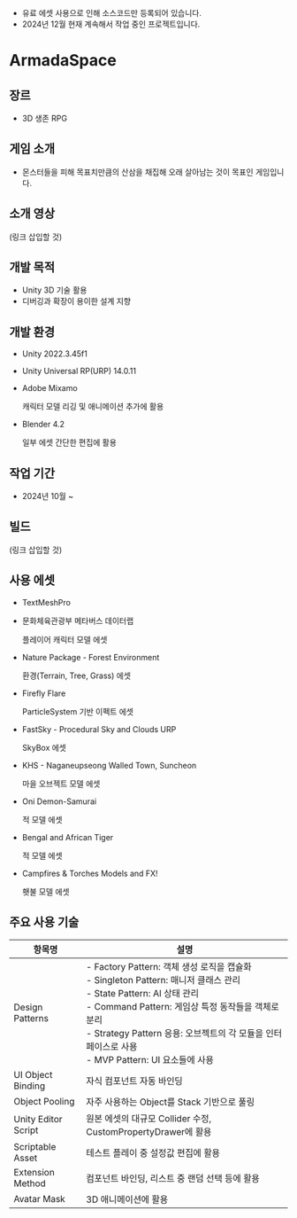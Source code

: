 * 유료 에셋 사용으로 인해 소스코드만 등록되어 있습니다.
* 2024년 12월 현재 계속해서 작업 중인 프로젝트입니다.

# ArmadaSpace
## 장르
- 3D 생존 RPG
## 게임 소개
- 몬스터들을 피해 목표치만큼의 산삼을 채집해 오래 살아남는 것이 목표인 게임입니다.
## 소개 영상
(링크 삽입할 것)
## 개발 목적
- Unity 3D 기술 활용
- 디버깅과 확장이 용이한 설계 지향
## 개발 환경
- Unity 2022.3.45f1
- Unity Universal RP(URP) 14.0.11
- Adobe Mixamo

  캐릭터 모델 리깅 및 애니메이션 추가에 활용
- Blender 4.2

  일부 에셋 간단한 편집에 활용
## 작업 기간
- 2024년 10월 ~
## 빌드
(링크 삽입할 것)

## 사용 에셋
- TextMeshPro
- 문화체육관광부 메타버스 데이터랩

  플레이어 캐릭터 모델 에셋
- Nature Package - Forest Environment

  환경(Terrain, Tree, Grass) 에셋

- Firefly Flare

  ParticleSystem 기반 이펙트 에셋
- FastSky - Procedural Sky and Clouds URP

  SkyBox 에셋
- KHS - Naganeupseong Walled Town, Suncheon

  마을 오브젝트 모델 에셋
- Oni Demon-Samurai

  적 모델 에셋
- Bengal and African Tiger

  적 모델 에셋
- Campfires & Torches Models and FX!

  횃불 모델 에셋

## 주요 사용 기술

| 항목명        | 설명      |
| ------------- | ------------- |
| Design Patterns  | - Factory Pattern: 객체 생성 로직을 캡슐화<br> - Singleton Pattern: 매니저 클래스 관리<br> - State Pattern: AI 상태 관리<br> - Command Pattern: 게임상 특정 동작들을 객체로 분리<br> - Strategy Pattern 응용: 오브젝트의 각 모듈을 인터페이스로 사용<br> - MVP Pattern: UI 요소들에 사용|
| UI Object Binding  | 자식 컴포넌트 자동 바인딩  |
| Object Pooling  | 자주 사용하는 Object를 Stack 기반으로 풀링  |
| Unity Editor Script  |  원본 에셋의 대규모 Collider 수정, CustomPropertyDrawer에 활용 |
| Scriptable Asset  |  테스트 플레이 중 설정값 편집에 활용 |
| Extension Method  |  컴포넌트 바인딩, 리스트 중 랜덤 선택 등에 활용 |
| Avatar Mask |  3D 애니메이션에 활용 |
